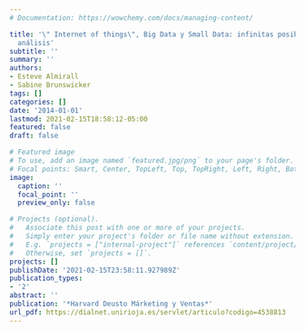 ```yaml
---
# Documentation: https://wowchemy.com/docs/managing-content/

title: '\" Internet of things\", Big Data y Small Data: infinitas posibilidades de
  análisis'
subtitle: ''
summary: ''
authors:
- Esteve Almirall
- Sabine Brunswicker
tags: []
categories: []
date: '2014-01-01'
lastmod: 2021-02-15T18:58:12-05:00
featured: false
draft: false

# Featured image
# To use, add an image named `featured.jpg/png` to your page's folder.
# Focal points: Smart, Center, TopLeft, Top, TopRight, Left, Right, BottomLeft, Bottom, BottomRight.
image:
  caption: ''
  focal_point: ''
  preview_only: false

# Projects (optional).
#   Associate this post with one or more of your projects.
#   Simply enter your project's folder or file name without extension.
#   E.g. `projects = ["internal-project"]` references `content/project/deep-learning/index.md`.
#   Otherwise, set `projects = []`.
projects: []
publishDate: '2021-02-15T23:58:11.927989Z'
publication_types:
- '2'
abstract: ''
publication: '*Harvard Deusto Márketing y Ventas*'
url_pdf: https://dialnet.unirioja.es/servlet/articulo?codigo=4538813
---
```

